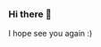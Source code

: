 ### Hi there 👋

<!--
**AMHector/AMHector** is a ✨ _special_ ✨ repository because its `README.md` (this file) appears on your GitHub profile.

Here are some ideas to get you started:

- 🔭 I’m currently working on my own project making a Dash Board using SQL, R, HTML and so on.
- 🌱 I’m currently learning Machine Learning.
- 👯 I’m looking to collaborate on Point of Sales to applay Data Visualization and Statistical Learning.
- 🤔 I’m looking for help with grow up my carrer in DS.
- 💬 Ask me about statistics, if you are looking for a test, I am on.
- 📫 How to reach me: snrft1494@gmail.com
- ⚡ Fun fact: if you can dream it, you can programing it.
--> I hope see you again :)
